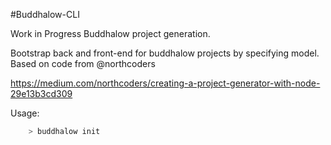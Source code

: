 #Buddhalow-CLI

Work in Progress 
Buddhalow project generation.

Bootstrap back and front-end for buddhalow projects by specifying model. Based on code from @northcoders

https://medium.com/northcoders/creating-a-project-generator-with-node-29e13b3cd309

Usage:
````sh
    > buddhalow init 
````

